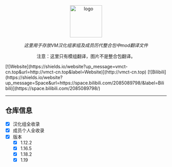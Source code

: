 <div align="center"> 
   <a href="https://vmct-cn.top/"><img height="100px" alt="logo" src="https://vmct-cn.top/img/vm.png"/></a> 
   <p><em>这里用于存放VM汉化组家组及成员历代整合包中mod翻译文件</em></p> 
   <p>注意：这里只有模组翻译，图片不是整合包翻译。</p>
</div> 
    [![Website](https://shields.io/website?up_message=vmct-cn.top&url=http://vmct-cn.top&label=Website)](http://vmct-cn.top) 
   [![Bilibili](https://shields.io/website?up_message=Space&url=https://space.bilibili.com/2085089798/&label=Bilibili)](https://space.bilibili.com/2085089798/)
  
 --- 
 ## 仓库信息
  
 - [x] 汉化组全收录
 - [x] 成员个人全收录
 - [x] 版本 
     - [x] 1.12.2 
     - [x] 1.16.5
     - [x] 1.18.2
     - [x] 1.19
